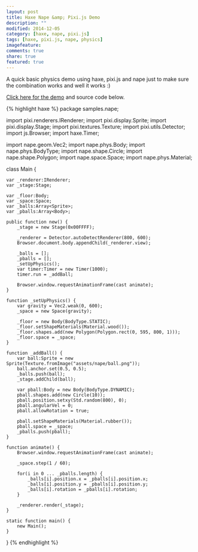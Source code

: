 ```yaml
---
layout: post
title: Haxe Nape &amp; Pixi.js Demo
description: ""
modified: 2014-12-05
category: [haxe, nape, pixi.js]
tags: [haxe, pixi.js, nape, physics]
imagefeature: 
comments: true
share: true
featured: true
---
```


A quick basic physics demo using haxe, pixi.js and nape just to make sure the combination works and well it works :)

[Click here for the demo](http://adireddy.github.io/demos/haxe-pixi/nape.html) and source code below.

{% highlight haxe %}
package samples.nape;

import pixi.renderers.IRenderer;
import pixi.display.Sprite;
import pixi.display.Stage;
import pixi.textures.Texture;
import pixi.utils.Detector;
import js.Browser;
import haxe.Timer;

import nape.geom.Vec2;
import nape.phys.Body;
import nape.phys.BodyType;
import nape.shape.Circle;
import nape.shape.Polygon;
import nape.space.Space;
import nape.phys.Material;

class Main {

	var _renderer:IRenderer;
	var _stage:Stage;

	var _floor:Body;
	var _space:Space;
	var _balls:Array<Sprite>;
	var _pballs:Array<Body>;

	public function new() {
		_stage = new Stage(0x00FFFF);

		_renderer = Detector.autoDetectRenderer(800, 600);
		Browser.document.body.appendChild(_renderer.view);

		_balls = [];
		_pballs = [];
		_setUpPhysics();
		var timer:Timer = new Timer(1000);
		timer.run = _addBall;

		Browser.window.requestAnimationFrame(cast animate);
	}

	function _setUpPhysics() {
		var gravity = Vec2.weak(0, 600);
		_space = new Space(gravity);

		_floor = new Body(BodyType.STATIC);
		_floor.setShapeMaterials(Material.wood());
		_floor.shapes.add(new Polygon(Polygon.rect(0, 595, 800, 1)));
		_floor.space = _space;
	}

	function _addBall() {
		var ball:Sprite = new Sprite(Texture.fromImage("assets/nape/ball.png"));
		ball.anchor.set(0.5, 0.5);
		_balls.push(ball);
		_stage.addChild(ball);

		var pball:Body = new Body(BodyType.DYNAMIC);
		pball.shapes.add(new Circle(10));
		pball.position.setxy(Std.random(800), 0);
		pball.angularVel = 0;
		pball.allowRotation = true;

		pball.setShapeMaterials(Material.rubber());
		pball.space = _space;
		_pballs.push(pball);
	}

	function animate() {
		Browser.window.requestAnimationFrame(cast animate);

		_space.step(1 / 60);

		for(i in 0 ... _pballs.length) {
			_balls[i].position.x = _pballs[i].position.x;
			_balls[i].position.y = _pballs[i].position.y;
			_balls[i].rotation = _pballs[i].rotation;
		}

		_renderer.render(_stage);
	}

	static function main() {
		new Main();
	}
}
{% endhighlight %}